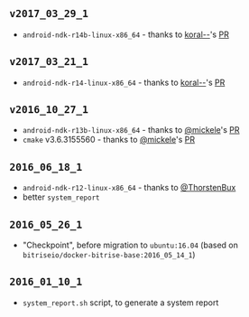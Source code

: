 ## `v2017_03_29_1`

* `android-ndk-r14b-linux-x86_64` - thanks to [koral--](https://github.com/koral--)'s [PR](https://github.com/bitrise-docker/android-ndk/pull/50)


## `v2017_03_21_1`

* `android-ndk-r14-linux-x86_64` - thanks to [koral--](https://github.com/koral--)'s [PR](https://github.com/bitrise-docker/android-ndk/pull/46)


## `v2016_10_27_1`

* `android-ndk-r13b-linux-x86_64` - thanks to [@mickele](https://github.com/mickele)'s [PR](https://github.com/bitrise-docker/android-ndk/pull/19)
* `cmake` v3.6.3155560 - thanks to [@mickele](https://github.com/mickele)'s [PR](https://github.com/bitrise-docker/android-ndk/pull/20)


## `2016_06_18_1`

* `android-ndk-r12-linux-x86_64` - thanks to [@ThorstenBux](https://github.com/bitrise-docker/android-ndk/pull/2)
* better `system_report`


## `2016_05_26_1`

* "Checkpoint", before migration to `ubuntu:16.04` (based on `bitriseio/docker-bitrise-base:2016_05_14_1`)


## `2016_01_10_1`

* `system_report.sh` script, to generate a system report
